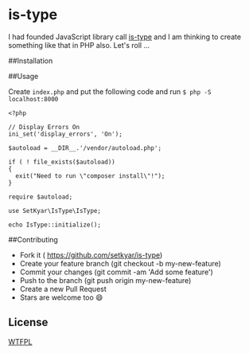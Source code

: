 # is-type
I had founded JavaScript library call [is-type](https://github.com/juliangruber/is-type) and I am thinking to create something like that in PHP also. Let's roll ...

##Installation

##Usage

Create `index.php` and put the following code and run `$ php -S localhost:8000`

	<?php

	// Display Errors On
	ini_set('display_errors', 'On');

	$autoload = __DIR__.'/vendor/autoload.php';

	if ( ! file_exists($autoload))
	{
	  exit("Need to run \"composer install\"!");
	}

	require $autoload;

	use SetKyar\IsType\IsType;
	 
	echo IsType::initialize();

##Contributing
- Fork it ( https://github.com/setkyar/is-type)
- Create your feature branch (git checkout -b my-new-feature)
- Commit your changes (git commit -am 'Add some feature')
- Push to the branch (git push origin my-new-feature)
- Create a new Pull Request
- Stars are welcome too :smile:

## License
[WTFPL](http://www.wtfpl.net/)
